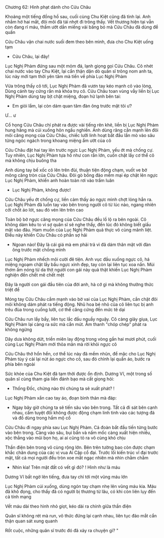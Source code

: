 




Chương 62: Hình phạt dành cho Cửu Châu

Khoảng một tiếng đồng hồ sau, cuối cùng Chu Kiệt cũng đã tỉnh lại. Anh nhắm hờ hai mắt, đôi môi đã tái nhợt đi trông thấy. Vết thương hiện tại vẫn còn đang rỉ máu, thấm ướt dần miếng vải băng bó mà Cửu Châu đã dùng để quấn

Cửu Châu vặn chai nước suối đem theo bên mình, đưa cho Chu Kiệt uống tạm

- Cửu Châu, lại đây!

Lục Nghị Phàm đứng sau một mỏm đá, lạnh giọng gọi Cửu Châu. Cô nhét chai nước vào tay Chu Kiệt, lại cẩn thận dặn dò quân sĩ trông nom anh ta, lúc này mới tạm thời yên tâm mà tiến về phía Lục Nghị Phàm

Vừa trông thấy cô tới, Lục Nghị Phàm đã vươn tay kéo mạnh cô vào lòng, Dùng cánh tay cứng rắn mà khóa trụ cô. Cửu Châu toan vùng vẫy liền bị Lục Nghị Phàm dùng tay bịt chặt miệng, đoạn hừ lạnh bên tai:

- Em giỏi lắm, lại còn dám quan tâm đàn ông trước mặt tôi ư?

Ư... ư

Cổ họng Cửu Châu chỉ phát ra được vài tiếng rên khẽ, liền bị Lục Nghị Phàm hung hăng mà cúi xuống hôn ngấu nghiến. Anh dùng răng cắn mạnh lên đôi môi căng mọng của Cửu Châu, chiếc lưỡi linh hoạt bắt đầu lần mò vào sâu từng ngóc ngách trong khoang miệng ẩm ướt của cô

Cửu Châu đặt hai tay lên trước ngực Lục Nghị Phàm, yếu ớt mà chống cự. Tuy nhiên, Lục Nghị Phàm tựa hồ như con rắn lớn, cuốn chặt lấy cơ thể cô mà không chịu buông tha

Anh dùng tay bế xốc cô lên trên đùi, thuận tiện động chạm, vuốt ve bờ mông căng tròn của Cửu Châu. Đôi gò bồng đảo mềm mại ép chặt lên ngực Lục Nghị Phàm, khiến anh hoàn toàn rơi vào trầm luân

- Lục Nghị Phàm, không được!

Cửu Châu yếu ớt chống cự, liền cảm thấy áo ngực mình chợt lỏng hẳn ra. Lục Nghị Phàm đã luồn tay vào bên trong người cô từ lúc nào, ngang nhiên cởi chốt áo lót, sau đó vén lên trên cao

Toàn bộ bờ ngực căng mọng của Cửu Châu đều lồ lộ ra bên ngoài. Cô không dám kêu to vì sợ quân sĩ sẽ nghe thấy, đến lúc đó không biết giấu mặt vào đâu. Ham muốn của Lục Nghị Phàm quả thực vô cùng mãnh liệt. Điều này khiến Cửu Châu có phần sợ hãi

- Ngoan nào! Đây là cái giá mà em phải trả vì đã dám thân mật với đàn ông trước mặt chồng mình

Lục Nghị Phàm nhếch môi cười đê tiện. Anh vục đầu xuống ngực cô, há miệng ngoạm chặt lấy bầu ngực xinh đẹp, tay còn lại liên tục xoa nắn. Mùi thơm ấm nóng từ da thịt người con gái này quả thật khiến Lục Nghị Phàm nghiện đến chết mê chết mệt

Đây là người con gái đầu tiên của đời anh, hà cớ gì mà không thưởng thức triệt để

Móng tay Cửu Châu cắm mạnh vào bờ vai của Lục Nghị Phàm, cắn chặt đôi môi không dám phát ra tiếng động. Nhũ hoa bé nhỏ của cô liên tục bị anh trêu đùa trong cuống lưỡi, cơ thể căng cứng đến mức tê dại

Cửu Châu run lẩy bẩy, liên tục lắc đầu nguầy nguậy. Cô càng giãy giụa, Lục Nghị Phàm lại càng ra sức mà cắn mút. Âm thanh "chóp chép" phát ra không ngừng

Dây dưa không dứt, triền miên lay động trong vòng gần hai mươi phút, cuối cùng Lục Nghị Phàm mới thỏa mãn mà rời khỏi ngực cô

Cửu Châu thở hổn hển, cơ thể lúc này đã mềm nhũn, để mặc cho Lục Nghị Phàm tùy ý cài lại nút áo ngực cho cô, sau đó chỉnh lại quần áo, bước ra phía bên ngoài

Sức khỏe của Chu Kiệt đã tạm thời được ổn định. Dương Vĩ, một trong số quân sĩ cùng tham gia liền đánh bạo mà cất giọng hỏi:

- Thống Đốc, chừng nào thì chúng ta sẽ xuất phát? !

Lục Nghị Phàm xắn cao tay áo, đoạn bình thản mà đáp:

- Ngay bây giờ chúng ta sẽ tiến sâu vào bên trong. Tất cả đi sát bên cạnh nhau, cấm tuyệt đối không được động chạm linh tinh vào các tượng đá và đồ dùng trong hầm mộ cổ

Cửu Châu đi ngay phía sau Lục Nghị Phàm. Cả đoàn bắt đầu tiến từng bước vào bên trong. Càng vào sâu, bụi bẩn và nấm mốc càng xuất hiện nhiều, xộc thẳng vào mũi bọn họ, ai ai cũng tỏ ra vô cùng khó chịu

Thần điện bên trong vô cùng rộng lớn. Bên trên tường bao còn được chạm khắc chân dung của các vị vua Ai Cập cổ đại. Trước lối kiến trúc vĩ đại trước mặt, tất cả mọi người đều tròn xoe mắt ngạc nhiên mà nhìn chằm chằm

- Nhìn kìa! Trên mặt đất có vết gì đó? ! Hình như là máu

Dương Vĩ bất ngờ lên tiếng, đưa tay chỉ tới một vũng máu lớn

Lục Nghị Phàm cúi xuống, dùng ngón tay chạm nhẹ lên vũng máu kia. Máu đã khô đọng, cho thấy đã có người bị thương từ lâu, có khi còn liên lụy đến cả tính mạng

Vết máu dài theo hình nhỏ giọt, kéo dài ra chính giữa thần điện

Quân sĩ không rét mà run, vô thức đứng lại cạnh nhau, liên tục đảo mắt cẩn thận quan sát xung quanh

Rốt cuộc, những quân sĩ trước đó đã xảy ra chuyện gì? "




